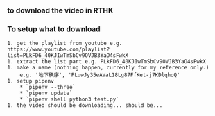 ### to download the video in RTHK

### To setup what to download
    1. get the playlist from youtube e.g. https://www.youtube.com/playlist?list=PLkFD6_40KJIwTmSbCv9OVJB3YaO4sFwkX
    1. extract the list part e.g. PLkFD6_40KJIwTmSbCv9OVJB3YaO4sFwkX
    1. make a name (nothing happen, currently for my reference only.)
        e.g. '地下秩序', 'PLuwJy35eAVaL18Lg87FfKet-j7KDlqhqQ'
    1. setup pipenv
        * `pipenv --three`
        * `pipenv update`
        * `pipenv shell python3 test.py`
    1. the video should be downloading... should be...

